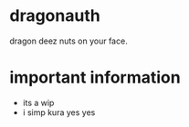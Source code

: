 # dragonauth
dragon deez nuts on your face.

# important information
- its a wip
- i simp kura yes yes
